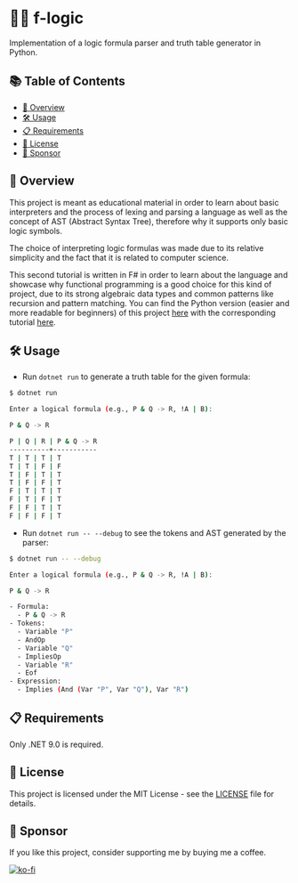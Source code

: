 # 🧑‍💻 f-logic

Implementation of a logic formula parser and truth table generator in Python.

## 📚 Table of Contents

- [📜 Overview](#-overview)
- [🛠 Usage](#-usage)
- [📋 Requirements](#-requirements)
- [📄 License](#-license)
- [💝 Sponsor](#-sponsor)

## 📜 Overview

This project is meant as educational material in order to learn about basic
interpreters and the process of lexing and parsing a language as well as the
concept of AST (Abstract Syntax Tree), therefore why it supports only basic
logic symbols.

The choice of interpreting logic formulas was made due to its relative
simplicity and the fact that it is related to computer science.

This second tutorial is
written in F# in order to learn about the language and showcase why functional
programming is a good choice for this kind of project, due to its strong
algebraic data types and common patterns like recursion and pattern matching.
You can find the Python version (easier and more readable for beginners) of this
project [here](https://github.com/4ster-light/py-logic) with the corresponding
tutorial
[here](https://aster.deno.dev/posts/introduction-to-interpreters/).

## 🛠 Usage

- Run `dotnet run` to generate a truth table for the given formula:

```bash
$ dotnet run

Enter a logical formula (e.g., P & Q -> R, !A | B):

P & Q -> R

P | Q | R | P & Q -> R
----------+-----------
T | T | T | T
T | T | F | F
T | F | T | T
T | F | F | T
F | T | T | T
F | T | F | T
F | F | T | T
F | F | F | T
```

- Run `dotnet run -- --debug` to see the tokens and AST generated by the parser:

```bash
$ dotnet run -- --debug

Enter a logical formula (e.g., P & Q -> R, !A | B):

P & Q -> R

- Formula:
  - P & Q -> R
- Tokens:
  - Variable "P"
  - AndOp
  - Variable "Q"
  - ImpliesOp
  - Variable "R"
  - Eof
- Expression:
  - Implies (And (Var "P", Var "Q"), Var "R")
```

## 📋 Requirements

Only .NET 9.0 is required.

## 📄 License

This project is licensed under the MIT License - see the [LICENSE](LICENSE) file
for details.

## 💝 Sponsor

If you like this project, consider supporting me by buying me a coffee.

[![ko-fi](https://ko-fi.com/img/githubbutton_sm.svg)](https://ko-fi.com/B0B41HVJUR)
